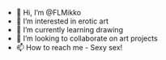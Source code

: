 - 👋 Hi, I’m @FLMikko
- 👀 I’m interested in erotic art
- 🌱 I’m currently learning drawing 
- 💞️ I’m looking to collaborate on art projects
- 📫 How to reach me - Sexy sex!

<!---
FLMikko/FLMikko is a ✨ special ✨ repository because its `README.md` (this file) appears on your GitHub profile.
You can click the Preview link to take a look at your changes.
--->
